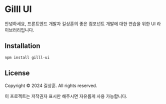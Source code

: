 # Gilll UI

안녕하세요, 프론트엔드 개발자 길상훈의 좋은 컴포넌트 개발에 대한 연습을 위한 UI 라이브러리입니다.

## Installation

```bash
npm install gilll-ui
```

## License

Copyright © 2024 길상훈. All rights reserved.

이 프로젝트는 저작권자 표시만 해주시면 자유롭게 사용 가능합니다.
